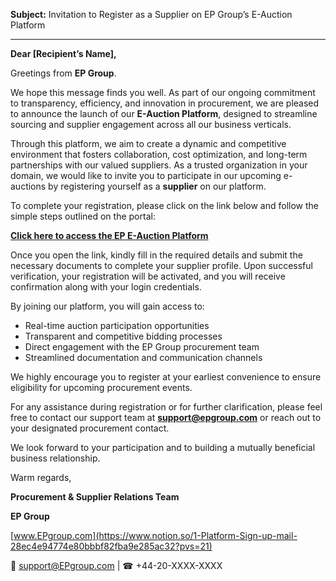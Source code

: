 **Subject:** Invitation to Register as a Supplier on EP Group’s E-Auction Platform

---

**Dear [Recipient’s Name],**

Greetings from **EP Group**.

We hope this message finds you well. As part of our ongoing commitment to transparency, efficiency, and innovation in procurement, we are pleased to announce the launch of our **E-Auction Platform**, designed to streamline sourcing and supplier engagement across all our business verticals.

Through this platform, we aim to create a dynamic and competitive environment that fosters collaboration, cost optimization, and long-term partnerships with our valued suppliers. As a trusted organization in your domain, we would like to invite you to participate in our upcoming e-auctions by registering yourself as a **supplier** on our platform.

To complete your registration, please click on the link below and follow the simple steps outlined on the portal:

[**Click here to access the EP E-Auction Platform**](https://www.notion.so/1-Platform-Sign-up-mail-28ec4e94774e80bbbf82fba9e285ac32?pvs=21)

Once you open the link, kindly fill in the required details and submit the necessary documents to complete your supplier profile. Upon successful verification, your registration will be activated, and you will receive confirmation along with your login credentials.

By joining our platform, you will gain access to:

- Real-time auction participation opportunities
- Transparent and competitive bidding processes
- Direct engagement with the EP Group procurement team
- Streamlined documentation and communication channels

We highly encourage you to register at your earliest convenience to ensure eligibility for upcoming procurement events.

For any assistance during registration or for further clarification, please feel free to contact our support team at **support@epgroup.com** or reach out to your designated procurement contact.

We look forward to your participation and to building a mutually beneficial business relationship.

Warm regards,

**Procurement & Supplier Relations Team**

**EP Group**

[www.EPgroup.com](https://www.notion.so/1-Platform-Sign-up-mail-28ec4e94774e80bbbf82fba9e285ac32?pvs=21)

📧 support@EPgroup.com | ☎ +44-20-XXXX-XXXX